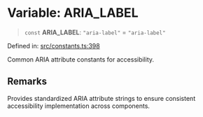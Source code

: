 # Variable: ARIA\_LABEL

> `const` **ARIA\_LABEL**: `"aria-label"` = `"aria-label"`

Defined in: [src/constants.ts:398](https://github.com/Nick2bad4u/Uptime-Watcher/blob/main/src/constants.ts#L398)

Common ARIA attribute constants for accessibility.

## Remarks

Provides standardized ARIA attribute strings to ensure consistent
accessibility implementation across components.
